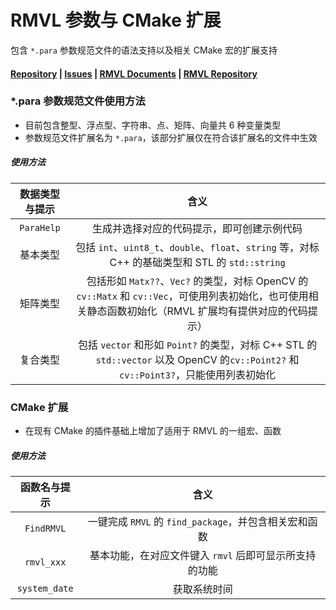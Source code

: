 # RMVL 参数与 CMake 扩展

包含 `*.para` 参数规范文件的语法支持以及相关 CMake 宏的扩展支持

#### [Repository](https://github.com/cv-rmvl/rmvl-vscode-extension.git) | [Issues](https://github.com/cv-rmvl/rmvl-vscode-extension/issues) | [RMVL Documents](https://cv-rmvl.github.io/master) | [RMVL Repository](https://github.com/cv-rmvl/rmvl.git)

### *.para 参数规范文件使用方法

- 目前包含整型、浮点型、字符串、点、矩阵、向量共 6 种变量类型
- 参数规范文件扩展名为 `*.para`，该部分扩展仅在符合该扩展名的文件中生效

##### 使用方法

| 数据类型与提示 |                             含义                             |
| :------------: | :----------------------------------------------------------: |
|   `ParaHelp`   |          生成并选择对应的代码提示，即可创建示例代码          |
|    基本类型    | 包括 `int`、`uint8_t`、`double`、`float`、`string` 等，对标 C++ 的基础类型和 STL 的 `std::string` |
|    矩阵类型    | 包括形如 `Matx??`、`Vec?` 的类型，对标 OpenCV 的 `cv::Matx` 和 `cv::Vec`，可使用列表初始化，也可使用相关静态函数初始化（RMVL 扩展均有提供对应的代码提示） |
|    复合类型    | 包括 `vector` 和形如 `Point?` 的类型，对标 C++ STL 的 `std::vector` 以及 OpenCV 的`cv::Point2?` 和 `cv::Point3?`，只能使用列表初始化 |

### CMake 扩展

- 在现有 CMake 的插件基础上增加了适用于 RMVL 的一组宏、函数

##### 使用方法

| 函数名与提示  |                          含义                          |
| :-----------: | :----------------------------------------------------: |
|  `FindRMVL`   | 一键完成 `RMVL` 的 `find_package`，并包含相关宏和函数  |
|  `rmvl_xxx`   | 基本功能，在对应文件键入 `rmvl` 后即可显示所支持的功能 |
| `system_date` |                      获取系统时间                      |
